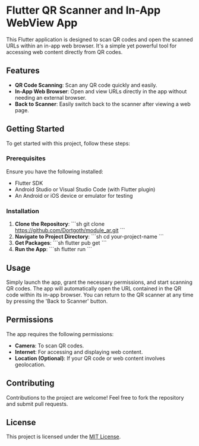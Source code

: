 
# Flutter QR Scanner and In-App WebView App

This Flutter application is designed to scan QR codes and open the scanned URLs within an in-app web browser. 
It's a simple yet powerful tool for accessing web content directly from QR codes.

## Features

- **QR Code Scanning**: Scan any QR code quickly and easily.
- **In-App Web Browser**: Open and view URLs directly in the app without needing an external browser.
- **Back to Scanner**: Easily switch back to the scanner after viewing a web page.

## Getting Started

To get started with this project, follow these steps:

### Prerequisites

Ensure you have the following installed:
- Flutter SDK
- Android Studio or Visual Studio Code (with Flutter plugin)
- An Android or iOS device or emulator for testing

### Installation

1. **Clone the Repository**:
   \```sh
   git clone https://github.com/Dortgoth/module_ar.git
   \```
2. **Navigate to Project Directory**:
   \```sh
   cd your-project-name
   \```
3. **Get Packages**:
   \```sh
   flutter pub get
   \```
4. **Run the App**:
   \```sh
   flutter run
   \```

## Usage

Simply launch the app, grant the necessary permissions, and start scanning QR codes. The app will automatically open the URL contained in the QR code within its in-app browser. You can return to the QR scanner at any time by pressing the 'Back to Scanner' button.

## Permissions

The app requires the following permissions:
- **Camera**: To scan QR codes.
- **Internet**: For accessing and displaying web content.
- **Location (Optional)**: If your QR code or web content involves geolocation.

## Contributing

Contributions to the project are welcome! Feel free to fork the repository and submit pull requests.

## License

This project is licensed under the [MIT License](LICENSE).
